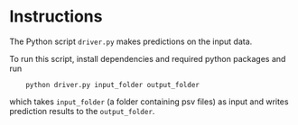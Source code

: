 # Instructions

The Python script `driver.py` makes predictions on the input data.

To run this script, install dependencies and required python packages and run

        python driver.py input_folder output_folder

which takes `input_folder` (a folder containing psv  files) as input and writes prediction results to the `output_folder`.
